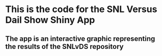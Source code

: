 # This is the code for the SNL Versus Dail Show Shiny App
## The app is an interactive graphic representing the results of the SNLvDS repository

